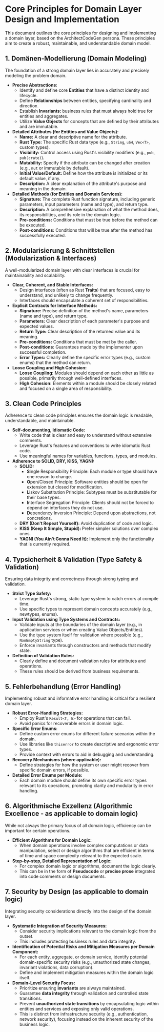# Core Principles for Domain Layer Design and Implementation

This document outlines the core principles for designing and implementing a domain layer, based on the ArchitectCodeGen persona. These principles aim to create a robust, maintainable, and understandable domain model.

## 1. Domänen-Modellierung (Domain Modeling)

The foundation of a strong domain layer lies in accurately and precisely modeling the problem domain.

*   **Precise Abstractions:**
    *   Identify and define core **Entities** that have a distinct identity and lifecycle.
    *   Define **Relationships** between entities, specifying cardinality and direction.
    *   Establish **Invariants:** business rules that must always hold true for entities and aggregates.
    *   Utilize **Value Objects** for concepts that are defined by their attributes and are immutable.
*   **Detailed Attributes (for Entities and Value Objects):**
    *   **Name:** A clear and descriptive name for the attribute.
    *   **Rust Type:** The specific Rust data type (e.g., `String`, `u64`, `Vec<T>`, custom types).
    *   **Visibility:** Control access using Rust's visibility modifiers (e.g., `pub`, `pub(crate)`).
    *   **Mutability:** Specify if the attribute can be changed after creation (e.g., `mut` or immutable by default).
    *   **Initial Value/Default:** Define how the attribute is initialized or its default value, if any.
    *   **Description:** A clear explanation of the attribute's purpose and meaning in the domain.
*   **Detailed Methods (for Entities and Domain Services):**
    *   **Signature:** The complete Rust function signature, including generic parameters, input parameters (name and type), and return type.
    *   **Description:** A comprehensive explanation of what the method does, its responsibilities, and its role in the domain logic.
    *   **Pre-conditions:** Conditions that must be true before the method can be executed.
    *   **Post-conditions:** Conditions that will be true after the method has successfully executed.

## 2. Modularisierung & Schnittstellen (Modularization & Interfaces)

A well-modularized domain layer with clear interfaces is crucial for maintainability and scalability.

*   **Clear, Coherent, and Stable Interfaces:**
    *   Design interfaces (often as Rust **Traits**) that are focused, easy to understand, and unlikely to change frequently.
    *   Interfaces should encapsulate a coherent set of responsibilities.
*   **Explicit Contracts for Interface Methods:**
    *   **Signature:** Precise definition of the method's name, parameters (name and type), and return type.
    *   **Parameters:** Clear description of each parameter's purpose and expected values.
    *   **Return Type:** Clear description of the returned value and its meaning.
    *   **Pre-conditions:** Conditions that must be met by the caller.
    *   **Post-conditions:** Guarantees made by the implementer upon successful completion.
    *   **Error Types:** Clearly define the specific error types (e.g., custom enums) that the method can return.
*   **Loose Coupling and High Cohesion:**
    *   **Loose Coupling:** Modules should depend on each other as little as possible, primarily through well-defined interfaces.
    *   **High Cohesion:** Elements within a module should be closely related and focused on a single area of responsibility.

## 3. Clean Code Principles

Adherence to clean code principles ensures the domain logic is readable, understandable, and maintainable.

*   **Self-documenting, Idiomatic Code:**
    *   Write code that is clear and easy to understand without extensive comments.
    *   Leverage Rust's features and conventions to write idiomatic Rust code.
    *   Use meaningful names for variables, functions, types, and modules.
*   **Adherence to SOLID, DRY, KISS, YAGNI:**
    *   **SOLID:**
        *   **S**ingle Responsibility Principle: Each module or type should have one reason to change.
        *   **O**pen/Closed Principle: Software entities should be open for extension but closed for modification.
        *   **L**iskov Substitution Principle: Subtypes must be substitutable for their base types.
        *   **I**nterface Segregation Principle: Clients should not be forced to depend on interfaces they do not use.
        *   **D**ependency Inversion Principle: Depend upon abstractions, not concretions.
    *   **DRY (Don't Repeat Yourself):** Avoid duplication of code and logic.
    *   **KISS (Keep It Simple, Stupid):** Prefer simpler solutions over complex ones.
    *   **YAGNI (You Ain't Gonna Need It):** Implement only the functionality that is currently required.

## 4. Typsicherheit & Validation (Type Safety & Validation)

Ensuring data integrity and correctness through strong typing and validation.

*   **Strict Type Safety:**
    *   Leverage Rust's strong, static type system to catch errors at compile time.
    *   Use specific types to represent domain concepts accurately (e.g., newtypes, enums).
*   **Input Validation using Type Systems and Contracts:**
    *   Validate inputs at the boundaries of the domain layer (e.g., in application services or when creating Value Objects/Entities).
    *   Use the type system itself for validation where possible (e.g., `NonEmptyString` type).
    *   Enforce invariants through constructors and methods that modify state.
*   **Definition of Validation Rules:**
    *   Clearly define and document validation rules for attributes and operations.
    *   These rules should be derived from business requirements.

## 5. Fehlerbehandlung (Error Handling)

Implementing robust and informative error handling is critical for a resilient domain layer.

*   **Robust Error-Handling Strategies:**
    *   Employ Rust's `Result<T, E>` for operations that can fail.
    *   Avoid panics for recoverable errors in domain logic.
*   **Specific Error Enums:**
    *   Define custom error enums for different failure scenarios within the domain.
    *   Use libraries like `thiserror` to create descriptive and ergonomic error types.
    *   Provide context with errors to aid in debugging and understanding.
*   **Recovery Mechanisms (where applicable):**
    *   Define strategies for how the system or user might recover from specific domain errors, if possible.
*   **Detailed Error Enums per Module:**
    *   Each domain module should define its own specific error types relevant to its operations, promoting clarity and modularity in error handling.

## 6. Algorithmische Exzellenz (Algorithmic Excellence - as applicable to domain logic)

While not always the primary focus of all domain logic, efficiency can be important for certain operations.

*   **Efficient Algorithms for Domain Logic:**
    *   When domain operations involve complex computations or data manipulation, select or design algorithms that are efficient in terms of time and space complexity relevant to the expected scale.
*   **Step-by-step, Detailed Representation of Logic:**
    *   For complex domain logic or algorithms, document the logic clearly.
    *   This can be in the form of **Pseudocode** or **precise prose** integrated into code comments or design documents.

## 7. Security by Design (as applicable to domain logic)

Integrating security considerations directly into the design of the domain layer.

*   **Systematic Integration of Security Measures:**
    *   Consider security implications relevant to the domain logic from the outset.
    *   This includes protecting business rules and data integrity.
*   **Identification of Potential Risks and Mitigation Measures per Domain Component:**
    *   For each entity, aggregate, or domain service, identify potential domain-specific security risks (e.g., unauthorized state changes, invariant violations, data corruption).
    *   Define and implement mitigation measures within the domain logic itself.
*   **Domain-Level Security Focus:**
    *   Prioritize ensuring **invariants** are always maintained.
    *   Guarantee **data integrity** through validation and controlled state transitions.
    *   Prevent **unauthorized state transitions** by encapsulating logic within entities and services and exposing only valid operations.
    *   This is distinct from infrastructure security (e.g., authentication, network security), focusing instead on the inherent security of the business logic.
